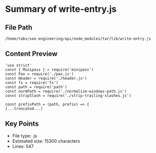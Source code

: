 # Summary of write-entry.js
  
## File Path
`/home/tabs/seo-engineering/api/node_modules/tar/lib/write-entry.js`

## Content Preview
```
'use strict'
const { Minipass } = require('minipass')
const Pax = require('./pax.js')
const Header = require('./header.js')
const fs = require('fs')
const path = require('path')
const normPath = require('./normalize-windows-path.js')
const stripSlash = require('./strip-trailing-slashes.js')

const prefixPath = (path, prefix) => {
[...truncated...]
```

## Key Points
- File type: .js
- Estimated size: 15300 characters
- Lines: 547

